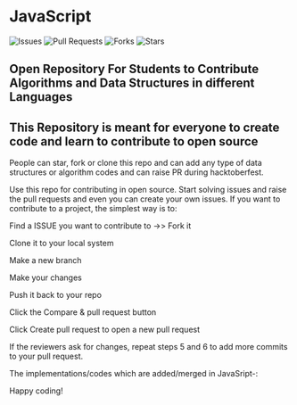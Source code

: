# JavaScript

![Issues](https://img.shields.io/github/issues/akshitagit/JavaScript)
![Pull Requests](https://img.shields.io/github/issues-pr/akshitagit/JavaScript)
![Forks](https://img.shields.io/github/forks/akshitagit/JavaScript)
![Stars](https://img.shields.io/github/stars/akshitagit/JavaScript)

## Open Repository For Students to Contribute Algorithms and Data Structures in different Languages

## This Repository is meant for everyone to create code and learn to contribute to open source

People can star, fork or clone this repo and can add any type of data structures or algorithm codes and can raise PR during hacktoberfest.

Use this repo for contributing in open source. Start solving issues and raise the pull requests and even you can create your own issues. If you want to contribute to a project, the simplest way is to:

Find a ISSUE you want to contribute to ->> Fork it

Clone it to your local system

Make a new branch

Make your changes

Push it back to your repo

Click the Compare & pull request button

Click Create pull request to open a new pull request

If the reviewers ask for changes, repeat steps 5 and 6 to add more commits to your pull request.

The implementations/codes which are added/merged in JavaSript-:

Happy coding!
